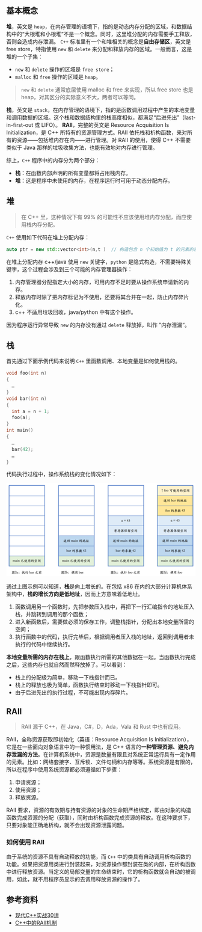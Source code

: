 ## 基本概念

**堆**，英文是 `heap`，在内存管理的语境下，指的是动态内存分配的区域，和数据结构中的“大根堆和小根堆”不是一个概念。同时，这里堆分配的内存需要手工释放，否则会造成内存泄漏。
`C++` 标准里有一个和堆相关的概念是**自由存储区**，英文是 free store，特指使用 `new` 和 `delete` 来分配和释放内存的区域。一般而言，这是堆的一个子集：

+ `new` 和 `delete` 操作的区域是 `free store`；
+ `malloc` 和 `free` 操作的区域是 `heap`。

> `new` 和 `delete` 通常底层使用 malloc 和 free 来实现，所以 free store 也是 heap，对其区分的实际意义不大，两者可以等同。

**栈**，英文是 `stack`，在内存管理的语境下，指的是函数调用过程中产生的本地变量和调用数据的区域。这个栈和数据结构里的栈高度相似，都满足“后进先出”（last-in-first-out 或 LIFO）。
**RAII**，完整的英文是 Resource Acquisition Is Initialization，是 C++ 所特有的资源管理方式。RAII 依托栈和析构函数，来对所有的资源——包括堆内存在内——进行管理。对 RAII 的使用，使得 C++ 不需要类似于 Java 那样的垃圾收集方法，也能有效地对内存进行管理。

综上，`C++` 程序中的内存分为两个部分：

+ **栈**：在函数内部声明的所有变量都将占用栈内存。
+ **堆**：这是程序中未使用的内存，在程序运行时可用于动态分配内存。

## 堆

> 在 C++ 里，这种情况下有 99% 的可能性不应该使用堆内存分配，而应使用栈内存分配。

`C++` 使用如下代码在堆上分配内存：

```c++
auto ptr = new std::vector<int>(n,t )  // 构造包含 n 个初始值为 t 的元素的容器
```

在堆上分配内存 c++/java 使用 `new` 关键字，`python` 是隐式构造，不需要特殊关键字，这个过程会涉及到三个可能的内存管理器操作：

1. 内存管理器分配指定大小的内存，可用内存不足时要从操作系统申请新的内存。
2. 释放内存时除了把内存标记为不使用，还要将其合并在一起，防止内存碎片化。
3. c++ 不适用垃圾回收，java/python 中有这个操作。

因为程序运行异常导致 `new` 的内存没有通过 `delete` 释放掉，叫作 ”内存泄漏“。

## 栈

首先通过下面示例代码来说明 `C++` 里函数调用、本地变量是如何使用栈的。

```c++
void foo(int n)
{
  …
}
void bar(int n)
{
  int a = n + 1;
  foo(a);
}
int main()
{
  …
  bar(42);
  …
}
```

代码执行过程中，操作系统栈的变化情况如下：

![堆栈变化情况](../data/images/heap_stack.png)

通过上图示例可以知道，**栈**是向上增长的。在包括 x86 在内的大部分计算机体系架构中，**栈的增长方向是低地址**，因而上方意味着低地址。

1. 函数调用另一个函数时，先把参数压入栈中，再把下一行汇编指令的地址压入栈，并跳转到调用的那个函数；
2. 进入新函数后，需要做必须的保存工作，调整栈指针，分配出本地变量所需的空间；
3. 执行函数中的代码，执行完毕后，根据调用者压入栈的地址，返回到调用者未执行的代码中继续执行。

**本地变量所需的内存在栈上**，跟函数执行所需的其他数据在一起。当函数执行完成之后，这些内存也就自然而然释放掉了。可以看到：

+ 栈上的分配极为简单，移动一下栈指针而已。
+ 栈上的释放也极为简单，函数执行结束时移动一下栈指针即可。
+ 由于后进先出的执行过程，不可能出现内存碎片。

## RAII

> RAII 源于 C++，在 Java，C#，D，Ada，Vala 和 Rust 中也有应用。

RAII，全称资源获取即初始化（英语：Resource Acquisition Is Initialization），它是在一些面向对象语言中的一种惯用法，是 C++ 语言的**一种管理资源、避免内存泄漏的方法**。在计算机系统中，资源是数量有限且对系统正常运行具有一定作用的元素。比如：网络套接字、互斥锁、文件句柄和内存等等。系统资源是有限的，所以在程序中使用系统资源都必须遵循如下步骤：

1. 申请资源；
2. 使用资源；
3. 释放资源。

RAII 要求，资源的有效期与持有资源的对象的生命期严格绑定，即由对象的构造函数完成资源的分配（获取），同时由析构函数完成资源的释放。在这种要求下，只要对象能正确地析构，就不会出现资源泄露问题。

### 如何使用 RAII

由于系统的资源不具有自动释放的功能，而 `C++` 中的类具有自动调用析构函数的功能。如果把资源用类进行封装起来，对资源操作都封装在类的内部，在析构函数中进行释放资源。当定义的局部变量的生命结束时，它的析构函数就会自动的被调用，如此，就不用程序员显示的去调用释放资源的操作了。

## 参考资料

+ [现代C++实战30讲](https://time.geekbang.org/column/intro/100040501)
+ [C++中的RAII机制](https://www.jianshu.com/p/b7ffe79498be)
